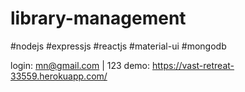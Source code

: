 # library-management
#nodejs #expressjs #reactjs #material-ui #mongodb

login: mn@gmail.com | 123
demo: https://vast-retreat-33559.herokuapp.com/
